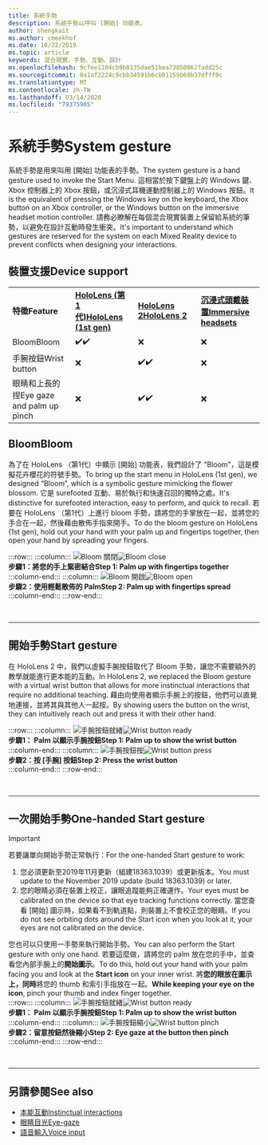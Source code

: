 ```yaml
---
title: 系統手勢
description: 系統手勢以呼叫 [開始] 功能表。
author: shengkait
ms.author: cmeekhof
ms.date: 10/22/2019
ms.topic: article
keywords: 混合現實、手勢、互動、設計
ms.openlocfilehash: 9cfee1104cb9b8135dae51bea73850062fadd25c
ms.sourcegitcommit: 0a1af2224c9cbb34591b6cb01159b60b37dfff0c
ms.translationtype: MT
ms.contentlocale: zh-TW
ms.lasthandoff: 03/14/2020
ms.locfileid: "79375905"
---
```

# <a name="system-gesture"></a><span data-ttu-id="a8c85-104">系統手勢</span><span class="sxs-lookup"><span data-stu-id="a8c85-104">System gesture</span></span>

<span data-ttu-id="a8c85-105">系統手勢是用來叫用 [開始] 功能表的手勢。</span><span class="sxs-lookup"><span data-stu-id="a8c85-105">The system gesture is a hand gesture used to invoke the Start Menu.</span></span> <span data-ttu-id="a8c85-106">這相當於按下鍵盤上的 Windows 鍵、Xbox 控制器上的 Xbox 按鈕，或沉浸式耳機運動控制器上的 Windows 按鈕。</span><span class="sxs-lookup"><span data-stu-id="a8c85-106">It is the equivalent of pressing the Windows key on the keyboard, the Xbox button on an Xbox controller, or the Windows button on the immersive headset motion controller.</span></span> <span data-ttu-id="a8c85-107">請務必瞭解在每個混合現實裝置上保留給系統的筆勢，以避免在設計互動時發生衝突。</span><span class="sxs-lookup"><span data-stu-id="a8c85-107">It's important to understand which gestures are reserved for the system on each Mixed Reality device to prevent conflicts when designing your interactions.</span></span>

## <a name="device-support"></a><span data-ttu-id="a8c85-108">裝置支援</span><span class="sxs-lookup"><span data-stu-id="a8c85-108">Device support</span></span>

<table>
    <colgroup>
    <col width="25%" />
    <col width="25%" />
    <col width="25%" />
    <col width="25%" />
    </colgroup>
    <tr>
        <td><span data-ttu-id="a8c85-109"><strong>特徵</strong></span><span class="sxs-lookup"><span data-stu-id="a8c85-109"><strong>Feature</strong></span></span></td>
        <td><span data-ttu-id="a8c85-110"><a href="hololens-hardware-details.md"><strong>HoloLens (第 1 代)</strong></a></span><span class="sxs-lookup"><span data-stu-id="a8c85-110"><a href="hololens-hardware-details.md"><strong>HoloLens (1st gen)</strong></a></span></span></td>
        <td><span data-ttu-id="a8c85-111"><a href="https://docs.microsoft.com/hololens/hololens2-hardware"><strong>HoloLens 2</strong></span><span class="sxs-lookup"><span data-stu-id="a8c85-111"><a href="https://docs.microsoft.com/hololens/hololens2-hardware"><strong>HoloLens 2</strong></span></span></td>
        <td><span data-ttu-id="a8c85-112"><a href="immersive-headset-hardware-details.md"><strong>沉浸式頭戴裝置</strong></a></span><span class="sxs-lookup"><span data-stu-id="a8c85-112"><a href="immersive-headset-hardware-details.md"><strong>Immersive headsets</strong></a></span></span></td>
    </tr>
     <tr>
        <td><span data-ttu-id="a8c85-113">Bloom</span><span class="sxs-lookup"><span data-stu-id="a8c85-113">Bloom</span></span></td>
        <td><span data-ttu-id="a8c85-114">✔️</span><span class="sxs-lookup"><span data-stu-id="a8c85-114">✔️</span></span></td>
        <td>❌</td>
        <td>❌</td>
    </tr>
     <tr>
        <td><span data-ttu-id="a8c85-115">手腕按鈕</span><span class="sxs-lookup"><span data-stu-id="a8c85-115">Wrist button</span></span></td>
        <td>❌</td>
        <td><span data-ttu-id="a8c85-116">✔️</span><span class="sxs-lookup"><span data-stu-id="a8c85-116">✔️</span></span></td>
        <td>❌</td>
    </tr>
    <tr>
        <td><span data-ttu-id="a8c85-117">眼睛和上長的捏</span><span class="sxs-lookup"><span data-stu-id="a8c85-117">Eye gaze and palm up pinch</span></span></td>
        <td>❌</td>
        <td><span data-ttu-id="a8c85-118">✔️</span><span class="sxs-lookup"><span data-stu-id="a8c85-118">✔️</span></span></td>
        <td>❌</td>
    </tr>
</table>

## <a name="bloom"></a><span data-ttu-id="a8c85-119">Bloom</span><span class="sxs-lookup"><span data-stu-id="a8c85-119">Bloom</span></span>
<span data-ttu-id="a8c85-120">為了在 HoloLens （第1代）中顯示 [開始] 功能表，我們設計了 "Bloom"，這是模擬花卉櫻花的符號手勢。</span><span class="sxs-lookup"><span data-stu-id="a8c85-120">To bring up the start menu in HoloLens (1st gen), we designed “Bloom”, which is a symbolic gesture mimicking the flower blossom.</span></span> <span data-ttu-id="a8c85-121">它是 surefooted 互動、易於執行和快速召回的獨特之處。</span><span class="sxs-lookup"><span data-stu-id="a8c85-121">It's distinctive for surefooted interaction, easy to perform, and quick to recall.</span></span> <span data-ttu-id="a8c85-122">若要在 HoloLens （第1代）上進行 bloom 手勢，請將您的手掌放在一起，並將您的手合在一起，然後藉由散佈手指來開手。</span><span class="sxs-lookup"><span data-stu-id="a8c85-122">To do the bloom gesture on HoloLens (1st gen), hold out your hand with your palm up and fingertips together, then open your hand by spreading your fingers.</span></span>

:::row:::
    :::column:::
        <span data-ttu-id="a8c85-123">![Bloom 關閉](images/bloom-close.png)</span><span class="sxs-lookup"><span data-stu-id="a8c85-123">![Bloom close](images/bloom-close.png)</span></span><br>
        <span data-ttu-id="a8c85-124">**步驟1：將您的手上緊密結合**</span><span class="sxs-lookup"><span data-stu-id="a8c85-124">**Step 1: Palm up with fingertips together**</span></span><br>
    :::column-end:::
    :::column:::
        <span data-ttu-id="a8c85-125">![Bloom 開啟](images/bloom-open.png)</span><span class="sxs-lookup"><span data-stu-id="a8c85-125">![Bloom open](images/bloom-open.png)</span></span><br>
        <span data-ttu-id="a8c85-126">**步驟2：使用輕鬆散佈的 Palm**</span><span class="sxs-lookup"><span data-stu-id="a8c85-126">**Step 2: Palm up with fingertips spread**</span></span><br>
    :::column-end:::
:::row-end:::

<br>

---

## <a name="start-gesture"></a><span data-ttu-id="a8c85-127">開始手勢</span><span class="sxs-lookup"><span data-stu-id="a8c85-127">Start gesture</span></span>
<span data-ttu-id="a8c85-128">在 HoloLens 2 中，我們以虛擬手腕按鈕取代了 Bloom 手勢，讓您不需要額外的教學就能進行更本能的互動。</span><span class="sxs-lookup"><span data-stu-id="a8c85-128">In HoloLens 2, we replaced the Bloom gesture with a virtual wrist button that allows for more instinctual interactions that require no additional teaching.</span></span> <span data-ttu-id="a8c85-129">藉由向使用者顯示手腕上的按鈕，他們可以直覺地連接，並將其與其他人一起按。</span><span class="sxs-lookup"><span data-stu-id="a8c85-129">By showing users the button on the wrist, they can intuitively reach out and press it with their other hand.</span></span>

:::row:::
    :::column:::
        <span data-ttu-id="a8c85-130">![手腕按鈕就緒](images/wrist-button-ready.png)</span><span class="sxs-lookup"><span data-stu-id="a8c85-130">![Wrist button ready](images/wrist-button-ready.png)</span></span><br>
        <span data-ttu-id="a8c85-131">**步驟1： Palm 以顯示手腕按鈕**</span><span class="sxs-lookup"><span data-stu-id="a8c85-131">**Step 1: Palm up to show the wrist button**</span></span><br>
    :::column-end:::
    :::column:::
        <span data-ttu-id="a8c85-132">![手腕按鈕按](images/wrist-button-press.png)</span><span class="sxs-lookup"><span data-stu-id="a8c85-132">![Wrist button press](images/wrist-button-press.png)</span></span><br>
        <span data-ttu-id="a8c85-133">**步驟2：按 [手腕] 按鈕**</span><span class="sxs-lookup"><span data-stu-id="a8c85-133">**Step 2: Press the wrist button**</span></span><br>
    :::column-end:::
:::row-end:::

<br>

---


## <a name="one-handed-start-gesture"></a><span data-ttu-id="a8c85-134">一次開始手勢</span><span class="sxs-lookup"><span data-stu-id="a8c85-134">One-handed Start gesture</span></span>

> [!IMPORTANT]
> <span data-ttu-id="a8c85-135">若要讓單向開始手勢正常執行：</span><span class="sxs-lookup"><span data-stu-id="a8c85-135">For the one-handed Start gesture to work:</span></span>
>
> 1. <span data-ttu-id="a8c85-136">您必須更新至2019年11月更新（組建18363.1039）或更新版本。</span><span class="sxs-lookup"><span data-stu-id="a8c85-136">You must update to the November 2019 update (build 18363.1039) or later.</span></span>
> 1. <span data-ttu-id="a8c85-137">您的眼睛必須在裝置上校正，讓眼追蹤能夠正確運作。</span><span class="sxs-lookup"><span data-stu-id="a8c85-137">Your eyes must be calibrated on the device so that eye tracking functions correctly.</span></span> <span data-ttu-id="a8c85-138">當您查看 [開始] 圖示時，如果看不到軌道點，則裝置上不會校正您的眼睛。</span><span class="sxs-lookup"><span data-stu-id="a8c85-138">If you do not see orbiting dots around the Start icon when you look at it, your eyes are not calibrated on the device.</span></span>

<span data-ttu-id="a8c85-139">您也可以只使用一手勢來執行開始手勢。</span><span class="sxs-lookup"><span data-stu-id="a8c85-139">You can also perform the Start gesture with only one hand.</span></span> <span data-ttu-id="a8c85-140">若要這麼做，請將您的 palm 放在您的手中，並查看您內部手腕上的**開始圖示**。</span><span class="sxs-lookup"><span data-stu-id="a8c85-140">To do this, hold out your hand with your palm facing you and look at the **Start icon** on your inner wrist.</span></span> <span data-ttu-id="a8c85-141">將**您的眼放在圖示上，同時**將您的 thumb 和索引手指放在一起。</span><span class="sxs-lookup"><span data-stu-id="a8c85-141">**While keeping your eye on the icon**, pinch your thumb and index finger together.</span></span><br>
:::row:::
    :::column:::
        <span data-ttu-id="a8c85-142">![手腕按鈕就緒](images/wrist-button-ready.png)</span><span class="sxs-lookup"><span data-stu-id="a8c85-142">![Wrist button ready](images/wrist-button-ready.png)</span></span><br>
        <span data-ttu-id="a8c85-143">**步驟1： Palm 以顯示手腕按鈕**</span><span class="sxs-lookup"><span data-stu-id="a8c85-143">**Step 1: Palm up to show the wrist button**</span></span><br>
    :::column-end:::
    :::column:::
        <span data-ttu-id="a8c85-144">![手腕按鈕縮小](images/wrist-button-pinch.png)</span><span class="sxs-lookup"><span data-stu-id="a8c85-144">![Wrist button pinch](images/wrist-button-pinch.png)</span></span><br>
        <span data-ttu-id="a8c85-145">**步驟2：留意按鈕然後縮小**</span><span class="sxs-lookup"><span data-stu-id="a8c85-145">**Step 2: Eye gaze at the button then pinch**</span></span><br>
    :::column-end:::
:::row-end:::

<br>

---

## <a name="see-also"></a><span data-ttu-id="a8c85-146">另請參閱</span><span class="sxs-lookup"><span data-stu-id="a8c85-146">See also</span></span>

* [<span data-ttu-id="a8c85-147">本能互動</span><span class="sxs-lookup"><span data-stu-id="a8c85-147">Instinctual interactions</span></span>](interaction-fundamentals.md)
* [<span data-ttu-id="a8c85-148">眼睛目光</span><span class="sxs-lookup"><span data-stu-id="a8c85-148">Eye-gaze</span></span>](eye-tracking.md)
* [<span data-ttu-id="a8c85-149">語音輸入</span><span class="sxs-lookup"><span data-stu-id="a8c85-149">Voice input</span></span>](voice-input.md)

